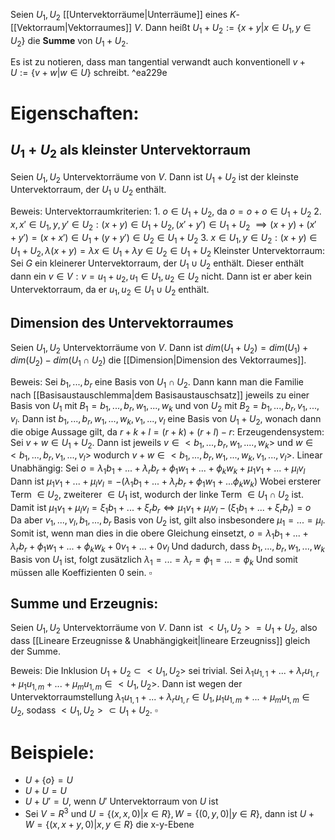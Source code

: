 Seien $U_1, U_2$ [[Untervektorräume|Unterräume]] eines $K$-[[Vektorraum|Vektorraumes]] $V$. Dann heißt $U_1 + U_2 := \{x + y |x \in U_1, y \in U_2\}$ die **Summe** von $U_1 + U_2$.

Es ist zu notieren, dass man tangential verwandt auch konventionell 
$v + U := \{v + w|w \in U \}$ schreibt. ^ea229e
# Eigenschaften:
## $U_1 + U_2$ als kleinster Untervektorraum
Seien $U_1, U_2$ Untervektorräume von $V$. Dann ist $U_1 + U_2$ ist der kleinste Untervektorraum, der $U_1 \cup U_2$ enthält.

Beweis:
	Untervektorraumkriterien: 
	1. $o \in U_1 + U_2$, da $o = o + o \in U_1 + U_2$ 
	2. $x, x' \in U_1, y, y' \in U_2: (x + y) \in U_1 + U_2, (x' + y') \in U_1 + U_2$
	$\implies (x + y) + (x' + y') = (x + x') \in U_1 + (y + y') \in U_2 \in U_1 + U_2$
	3. $x \in U_1, y \in U_2 : (x + y) \in U_1 + U_2, \lambda(x + y) = \lambda x \in U_1 + \lambda y \in U_2 \in U_1 + U_2$
	Kleinster Untervektorraum:
	Sei $G$ ein kleinerer Untervektorraum, der $U_1 \cup U_2$ enthält. Dieser enthält dann ein $v \in V: v = u_1 + u_2, u_1 \in U_1, u_2 \in U_2$ nicht.
	Dann ist er aber kein Untervektorraum, da er $u_1, u_2 \in U_1 \cup U_2$ enthält.
## Dimension des Untervektorraumes
Seien $U_1, U_2$ Untervektorräume von $V$. Dann ist $dim(U_1 + U_2) = dim(U_1) + dim (U_2) - dim(U_1 \cap U_2)$ die [[Dimension|Dimension des Vektorraumes]].

Beweis:
	Sei $b_1, ..., b_r$ eine Basis von $U_1 \cap U_2$. Dann kann man die Familie nach [[Basisaustauschlemma|dem Basisaustauschsatz]] jeweils zu einer Basis von $U_1$ mit $B_1 = b_1, ..., b_r, w_1, ..., w_k$ und von $U_2$ mit $B_2 = b_1, ..., b_r, v_1, ..., v_l$.
	Dann ist $b_1, ..., b_r, w_1, ..., w_k, v_1, ..., v_l$ eine Basis von $U_1 + U_2$, wonach dann die obige Aussage gilt, da $r + k + l = (r + k) + (r + l) - r$:
		Erzeugendensystem: Sei $v + w \in U_1 + U_2$. Dann ist jeweils $v \in <b_1, ..., b_r, w_1, ...., w_k>$ und $w \in <b_1, ..., b_r, v_1, ..., v_l>$ wodurch $v + w \in <b_1, ..., b_r, w_1, ..., w_k, v_1, ..., v_l>$. 
		Linear Unabhängig: Sei $o = \lambda_1 b_1 + ... + \lambda_r b_r + \phi_1 w_1 + ... + \phi_k w_k + \mu_1 v_1 + ... + \mu_l v_l$ 
		Dann ist 
		$\mu_1 v_1 + ... + \mu_l v_l = -(\lambda_1 b_1 + ... + \lambda_r b_r + \phi_1 w_1 + ... \phi_k w_k)$
		Wobei ersterer Term $\in U_2$, zweiterer $\in U_1$ ist, wodurch der linke Term $\in U_1 \cap U_2$ ist.
		Damit ist $\mu_1 v_1 + \mu_l v_l = \xi_1 b_1 + ... + \xi_r b_r \Leftrightarrow \mu_1 v_1 + \mu_l v_l - (\xi_1 b_1 + ... + \xi_r b_r) = o$   
		Da aber $v_1, ..., v_l, b_1, ..., b_r$ Basis von $U_2$ ist, gilt also insbesondere $\mu_1 = ... = \mu_l$.
		Somit ist, wenn man dies in die obere Gleichung einsetzt,
		$o = \lambda_1 b_1 + ... + \lambda_r b_r + \phi_1 w_1 + ... + \phi_k w_k + 0 v_1 + ... + 0 v_l$
		Und dadurch, dass $b_1, ...,b_r, w_1, ..., w_k$ Basis von $U_1$ ist,
		folgt zusätzlich $\lambda_1 = ... = \lambda_r = \phi_1 = ... = \phi_k$ 
		Und somit müssen alle Koeffizienten $0$ sein. $\square$

## Summe und Erzeugnis:
Seien $U_1, U_2$ Untervektorräume von $V$. Dann ist $<U_1, U_2> = U_1 + U_2$, also dass [[Lineare Erzeugnisse & Unabhängigkeit|lineare Erzeugniss]] gleich der Summe.

Beweis:
	Die Inklusion $U_1 + U_2 \subset <U_1, U_2>$ sei trivial.
	Sei $\lambda_1 u_{1,1} + ... + \lambda_r u_{1,r} + \mu_1 u_{1,m} + ... + \mu_m u_{1, m} \in <U_1, U_2>$. Dann ist wegen der Untervektorraumstellung $\lambda_1 u_{1,1} + ... + \lambda_r u_{1,r} \in U_1, \mu_1 u_{1,m} + ... + \mu_m u_{1, m} \in U_2$, sodass $<U_1, U_2> \subset U_1 + U_2$. $\square$


# Beispiele:
- $U + \{o\} = U$ 
- $U + U = U$
- $U + U' = U$, wenn $U'$ Untervektorraum von $U$ ist 
- Sei $V = R^3$ und $U = \{(x, x, 0) | x \in R\}, W = \{(0, y, 0) | y \in R\}$, dann ist $U + W = \{(x, x + y, 0) | x, y \in R \}$ die x-y-Ebene
